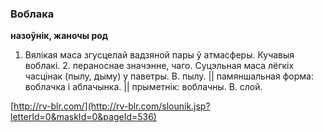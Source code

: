 ### Воблака
**назоўнік, жаночы род**

1. Вялікая маса згусцелай вадзяной пары ў атмасферы. Кучавыя воблакі. 2. пераноснае значэнне, чаго. Суцэльная маса лёгкіх часцінак (пылу, дыму) у паветры. В. пылу. || памяншальная форма: воблачка і аблачынка. || прыметнік: воблачны. В. слой.

<a rel="author">[http://rv-blr.com/](http://rv-blr.com/slounik.jsp?letterId=0&maskId=0&pageId=536)</a>
